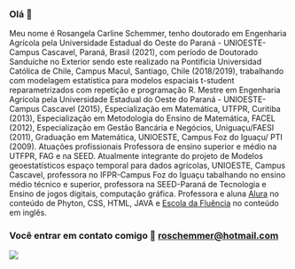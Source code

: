 ### Olá 👋
Meu nome é Rosangela Carline Schemmer, tenho doutorado em Engenharia Agrícola pela Universidade Estadual do Oeste do Paraná - UNIOESTE- Campus Cascavel, Paraná, Brasil (2021), com período de Doutorado Sanduíche no Exterior sendo este realizado na Pontificia Universidad Católica de Chile, Campus Macul, Santiago, Chile (2018/2019), trabalhando com modelagem estatística para modelos espaciais t-student reparametrizados com repetição e programação R. Mestre em Engenharia Agrícola pela Universidade Estadual do Oeste do Paraná - UNIOESTE- Campus Cascavel (2015), Especialização em Matemática, UTFPR, Curitiba (2013), Especialização em Metodologia do Ensino de Matemática, FACEL (2012), Especialização em Gestão Bancária e Negócios, Uniguaçu/FAESI (2011), Graduação em Matemática, UNIOESTE, Campus Foz do Iguaçu/ PTI (2009). Atuações profissionais Professora de ensino superior e médio na UTFPR, FAG e na SEED. Atualmente integrante do projeto de Modelos geoestatísticos espaço temporal para dados agrícolas, UNIOESTE, Campus Cascavel, professora no IFPR-Campus Foz do Iguaçu tabalhando no ensino médio técnico e superior, professora na SEED-Paraná de Tecnologia e Ensino de jogos digitais, computação gráfica. Professora e aluna [Alura](https://www.alura.com.br/curso-online-design-entenda-conheca-area) no conteúdo de Phyton, CSS, HTML, JAVA e [Escola da Fluência](https://app.escoladafluencia.com.br/student/dashboard) no conteúdo em  inglês.

### Você entrar em contato comigo 📧 roschemmer@hotmail.com

![](https://media.tenor.com/z1YT2LePMWkAAAAi/tkthao219-peach.gif)



<!--
**ro-schemmer/Ro-schemmer** is a ✨ _special_ ✨ repository because its `README.md` (this file) appears on your GitHub profile.

Here are some ideas to get you started:

- 🔭 I’m currently working on ...
- 🌱 I’m currently learning ...
- 👯 I’m looking to collaborate on ...
- 🤔 I’m looking for help with ...
- 💬 Ask me about ...
- 📫 How to reach me: ...
- 😄 Pronouns: ...
- ⚡ Fun fact: ...
-->
